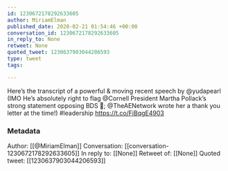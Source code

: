 ```yaml
---
id: 1230672178292633605
author: MiriamElman
published_date: 2020-02-21 01:54:46 +00:00
conversation_id: 1230672178292633605
in_reply_to: None
retweet: None
quoted_tweet: 1230637903044206593
type: tweet
tags:

---
```


Here’s the transcript of a powerful &amp; moving recent speech by @yudapearl (IMO He’s absolutely right to flag @Cornell President Martha Pollack’s strong statement opposing BDS 👏; @TheAENetwork wrote her a thank you letter at the time!) #leadership https://t.co/FiBqgE4903

### Metadata

Author: [[@MiriamElman]]
Conversation: [[conversation-1230672178292633605]]
In reply to: [[None]]
Retweet of: [[None]]
Quoted tweet: [[1230637903044206593]]

